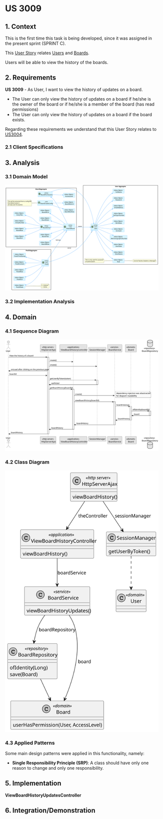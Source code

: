 # US 3009

## 1. Context

This is the first time this task is being developed, since it was assigned in the present sprint (SPRINT C).

This [User Story](../../Glossary.md)  relates [Users](../../Glossary.md) and [Boards](../../Glossary.md).

Users will be able to view the history of the boards.

## 2. Requirements

**US 3009** - As User, I want to view the history of updates on a board.

- The User can only view the history of updates on a board if he/she is the owner of the board or if he/she is a member of the board (has read permissions)
- The User can only view the history of updates on a board if the board exists.

Regarding these requirements we understand that this User Story relates to [US3004](../US_3004/readme.md).

### 2.1 Client Specifications

## 3. Analysis

### 3.1 Domain Model

![Domain Model Excerpt](Analysis/DomainModelExcerpt.svg)

### 3.2 Implementation Analysis

## 4. Domain

### 4.1 Sequence Diagram

![Sequence Diagram](SD/ViewBoardHistoryUpdates-SD.svg "View Board's History - Sequence Diagram")

### 4.2 Class Diagram

![Class Diagram](CD/ViewBoardHistoryUpdates-CD.svg "View Board's History - Class Diagram")

### 4.3 Applied Patterns

Some main design patterns were applied in this functionality, namely:
- **Single Responsibility Principle (SRP)**: A class should have only one reason to change and only one responsibility.

## 5. Implementation

**ViewBoardHistoryUpdatesController**

## 6. Integration/Demonstration